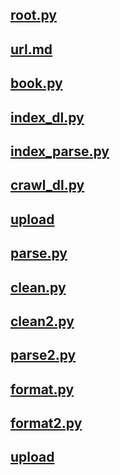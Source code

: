## [root.py](./root.py)

## [url.md](./url.md)

## [book.py](./book.py)

## [index_dl.py](./index_dl.py)

## [index_parse.py](./index_parse.py)

## [crawl_dl.py](./crawl_dl.py)

## [upload](./upload.py)

## [parse.py](./parse.py)

## [clean.py](./clean.py)

## [clean2.py](./clean2.py)

## [parse2.py](./parse2.py)

## [format.py](./format.py)

## [format2.py](./format2.py)

## [upload](./upload.py)
